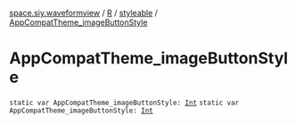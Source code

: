 [space.siy.waveformview](../../index.md) / [R](../index.md) / [styleable](index.md) / [AppCompatTheme_imageButtonStyle](./-app-compat-theme_image-button-style.md)

# AppCompatTheme_imageButtonStyle

`static var AppCompatTheme_imageButtonStyle: `[`Int`](https://kotlinlang.org/api/latest/jvm/stdlib/kotlin/-int/index.html)
`static var AppCompatTheme_imageButtonStyle: `[`Int`](https://kotlinlang.org/api/latest/jvm/stdlib/kotlin/-int/index.html)